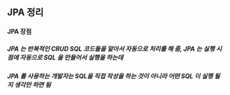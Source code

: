## JPA 정리

#### JPA 장점
##### JPA 는 반복적인 CRUD SQL 코드들을 알아서 자동으로 처리를 해 줌, JPA 는 실행 시점에 자동으로 SQL 을 만들어서 실행을 하는데 
##### JPA 를 사용하는 개발자는 SQL을 직접 작성을 하는 것이 아니라 어떤 SQL 이 실행 될 지 생각만 하면 됨